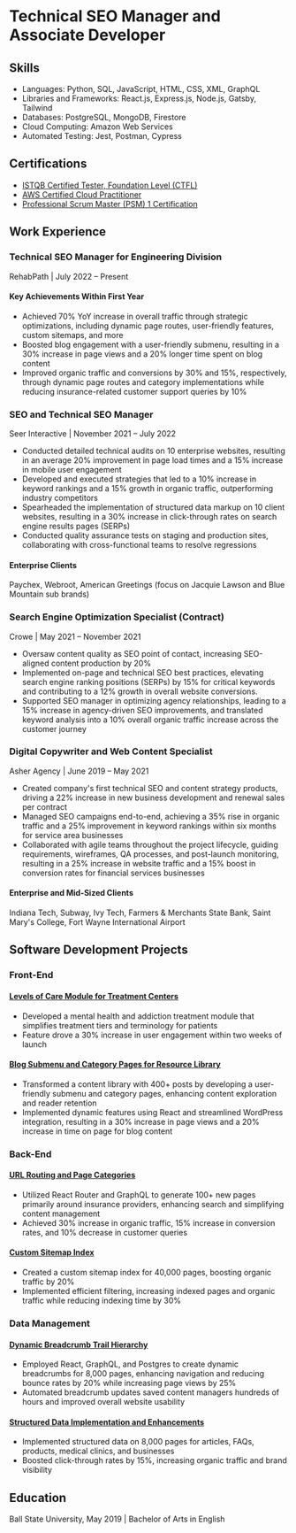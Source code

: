 # Technical SEO Manager and Associate Developer

## Skills

- Languages: Python, SQL, JavaScript, HTML, CSS, XML, GraphQL
- Libraries and Frameworks: React.js, Express.js, Node.js, Gatsby, Tailwind
- Databases: PostgreSQL, MongoDB, Firestore
- Cloud Computing: Amazon Web Services
- Automated Testing: Jest, Postman, Cypress

## Certifications
- [ISTQB Certified Tester, Foundation Level (CTFL)](https://atsqa.org/certified-testers/profile/e34943465bd243a7888b69b7ffdcac49)
- [AWS Certified Cloud Practitioner](https://www.credly.com/badges/870949cd-a6f4-48fe-8443-541ae36451e6?source=linked_in_profile)
- [Professional Scrum Master (PSM) 1 Certification](https://www.credly.com/badges/89dc0792-3636-43ed-ac76-9955e66c15b0?source=linked_in_profile)

## Work Experience

### Technical SEO Manager for Engineering Division
RehabPath | July 2022 – Present 

#### Key Achievements Within First Year
- Achieved 70% YoY increase in overall traffic through strategic optimizations, including dynamic page routes, user-friendly features, custom sitemaps, and more
- Boosted blog engagement with a user-friendly submenu, resulting in a 30% increase in page views and a 20% longer time spent on blog content
- Improved organic traffic and conversions by 30% and 15%, respectively, through dynamic page routes and category implementations while reducing insurance-related customer support queries by 10%

### SEO and Technical SEO Manager
Seer Interactive | November 2021 – July 2022 

- Conducted detailed technical audits on 10 enterprise websites, resulting in an average 20% improvement in page load times and a 15% increase in mobile user engagement
- Developed and executed strategies that led to a 10% increase in keyword rankings and a 15% growth in organic traffic, outperforming industry competitors
- Spearheaded the implementation of structured data markup on 10 client websites, resulting in a 30% increase in click-through rates on search engine results pages (SERPs)
- Conducted quality assurance tests on staging and production sites, collaborating with cross-functional teams to resolve regressions

#### Enterprise Clients
Paychex, Webroot, American Greetings (focus on Jacquie Lawson and Blue Mountain sub brands)

### Search Engine Optimization Specialist (Contract)
Crowe | May 2021 – November 2021 

- Oversaw content quality as SEO point of contact, increasing SEO-aligned content production by 20%
- Implemented on-page and technical SEO best practices, elevating search engine ranking positions (SERPs) by 15% for critical keywords and contributing to a 12% growth in overall website conversions.
- Supported SEO manager in optimizing agency relationships, leading to a 15% increase in agency-driven SEO improvements, and translated keyword analysis into a 10% overall organic traffic increase across the customer journey

### Digital Copywriter and Web Content Specialist
Asher Agency | June 2019 – May 2021

- Created company's first technical SEO and content strategy products, driving a 22% increase in new business development and renewal sales per contract 
- Managed SEO campaigns end-to-end, achieving a 35% rise in organic traffic and a 25% improvement in keyword rankings within six months for service area businesses
- Collaborated with agile teams throughout the project lifecycle, guiding requirements, wireframes, QA processes, and post-launch monitoring, resulting in a 25% increase in website traffic and a 15% boost in conversion rates for financial services businesses

#### Enterprise and Mid-Sized Clients
Indiana Tech, Subway, Ivy Tech, Farmers & Merchants State Bank, Saint Mary's College, Fort Wayne International Airport

## Software Development Projects

### Front-End
#### [Levels of Care Module for Treatment Centers](/levels-of-care/)
 - Developed a mental health and addiction treatment module that simplifies treatment tiers and terminology for patients
 - Feature drove a 30% increase in user engagement within two weeks of launch

#### [Blog Submenu and Category Pages for Resource Library](https:marisanicolesloan.github.io/career-portfolio/blog-submenu/)
- Transformed a content library with 400+ posts by developing a user-friendly submenu and category pages, enhancing content exploration and reader retention
- Implemented dynamic features using React and streamlined WordPress integration, resulting in a 30% increase in page views and a 20% increase in time on page for blog content

### Back-End
#### [URL Routing and Page Categories](https:marisanicolesloan.github.io/career-portfolio/url-routes-page-categories/)
- Utilized React Router and GraphQL to generate 100+ new pages primarily around insurance providers, enhancing search and simplifying content management
- Achieved 30% increase in organic traffic, 15% increase in conversion rates, and 10% decrease in customer queries
  
#### [Custom Sitemap Index](https:marisanicolesloan.github.io/career-portfolio/custom-sitemap-index/)
- Created a custom sitemap index for 40,000 pages, boosting organic traffic by 20%
- Implemented efficient filtering, increasing indexed pages and organic traffic while reducing indexing time by 30%

### Data Management
#### [Dynamic Breadcrumb Trail Hierarchy](https:marisanicolesloan.github.io/career-portfolio/breadcrumb-trail/)
- Employed React, GraphQL, and Postgres to create dynamic breadcrumbs for 8,000 pages, enhancing navigation and reducing bounce rates by 20% while increasing page views by 25%
- Automated breadcrumb updates saved content managers hundreds of hours and improved overall website usability

#### [Structured Data Implementation and Enhancements](https:marisanicolesloan.github.io/career-portfolio/medical-business-structured-data/)
- Implemented structured data on 8,000 pages for articles, FAQs, products, medical clinics, and businesses
- Boosted click-through rates by 15%, increasing organic traffic and brand visibility

## Education
Ball State University, May 2019 | Bachelor of Arts in English






